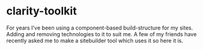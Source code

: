 # clarity-toolkit
For years I've been using a component-based build-structure for my sites. Adding and removing technologies to it to suit me. A few of my friends have recently asked me to make a sitebuilder tool which uses it so here it is.
